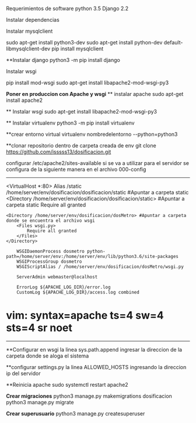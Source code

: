 Requerimientos de software
python 3.5
Django 2.2

Instalar dependencias

Instalar mysqlclient

sudo apt-get install python3-dev
sudo apt-get install python-dev default-libmysqlclient-dev
pip install mysqlclient

**Instalar django
python3 -m pip install django

Instalar wsgi

pip install mod-wsgi
sudo apt-get install libapache2-mod-wsgi-py3

**Poner en produccion con Apache y wsgi**
** instalar apache 
sudo apt-get install apache2

** Instalar wsgi
sudo apt-get install libapache2-mod-wsgi-py3

** Instalar virtualenv
python3 -m pip install virtualenv

**crear entorno virtual
virtualenv nombredelentorno --python=python3

**clonar repositorio dentro de carpeta creada de env
git clone https://github.com/isssss13/dosificacion.git

configurar /etc/apache2/sites-available
si se va a utilizar para el servidor se configura de la siguiente manera en el archivo 000-config
*****************************************************************************************************
<VirtualHost *:80>
    Alias /static /home/server/env/dosificacion/dosificacion/static #Apuntar a carpeta static
    <Directory /home/server/env/dosificacion/dosificacion/static> #Apuntar a carpeta static
        Require all granted
    </Directory>

    <Directory /home/server/env/dosificacion/dosMetro> #Apuntar a carpeta donde se encuentra el archivo wsgi
        <Files wsgi.py>
            Require all granted
        </Files>
    </Directory>

        WSGIDaemonProcess dosmetro python-path=/home/server/env:/home/server/env/lib/python3.6/site-packages
        WSGIProcessGroup dosmetro
        WSGIScriptAlias / /home/server/env/dosificacion/dosMetro/wsgi.py

        ServerAdmin webmaster@localhost
        
        ErrorLog ${APACHE_LOG_DIR}/error.log
        CustomLog ${APACHE_LOG_DIR}/access.log combined
</VirtualHost>

# vim: syntax=apache ts=4 sw=4 sts=4 sr noet
****************************************************************************************************

**Configurar en wsgi la linea sys.path.append ingresar la direccion de la carpeta donde se aloga el sistema

**configurar settings.py la linea ALLOWED_HOSTS ingresando la direccion ip del servidor

**Reinicia apache
sudo systemctl restart apache2

**Crear migraciones**
python3 manage.py makemigrations dosificacion
python3 manage.py migrate

**Crear superusuario**
python3 manage.py createsuperuser
